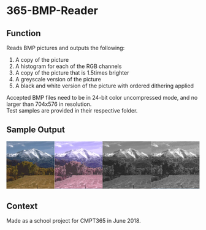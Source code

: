 # 365-BMP-Reader
## Function
Reads BMP pictures and outputs the following:
1. A copy of the picture
2. A histogram for each of the RGB channels
3. A copy of the picture that is 1.5times brighter
4. A greyscale version of the picture
5. A black and white version of the picture with ordered dithering applied

Accepted BMP files need to be in 24-bit color uncompressed mode, and no larger than 704x576 in resolution.<br>
Test samples are provided in their respective folder.

## Sample Output
![Sample Output](https://github.com/EricSHuang/365-BMP-Reader/blob/master/sample%20outputs.PNG)

## Context
Made as a school project for CMPT365 in June 2018.
